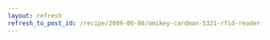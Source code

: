 ```yaml
---
layout: refresh
refresh_to_post_id: /recipe/2009-06-06/omikey-cardman-5321-rfid-reader-en-debian.html
---
```

